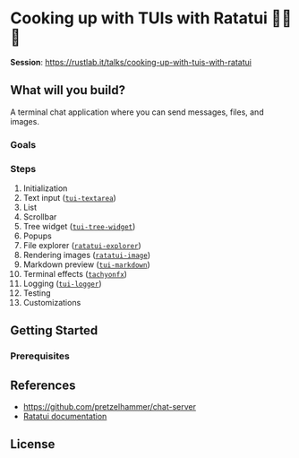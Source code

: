 # Cooking up with TUIs with Ratatui 👨‍🍳🐀

**Session**: <https://rustlab.it/talks/cooking-up-with-tuis-with-ratatui>

## What will you build?

A terminal chat application where you can send messages, files, and images.

### Goals

### Steps

1. Initialization
2. Text input ([`tui-textarea`](https://github.com/rhysd/tui-textarea))
3. List
4. Scrollbar
5. Tree widget ([`tui-tree-widget`](https://github.com/EdJoPaTo/tui-rs-tree-widget))
6. Popups
7. File explorer ([`ratatui-explorer`](https://github.com/tatounee/ratatui-explorer))
8. Rendering images ([`ratatui-image`](https://crates.io/crates/ratatui-image))
9. Markdown preview ([`tui-markdown`](https://github.com/joshka/tui-markdown))
10. Terminal effects ([`tachyonfx`](https://github.com/junkdog/tachyonfx))
11. Logging ([`tui-logger`](https://github.com/gin66/tui-logger))
12. Testing
13. Customizations

## Getting Started

### Prerequisites

## References

- https://github.com/pretzelhammer/chat-server
- [Ratatui documentation](https://ratatui.rs/)

## License
